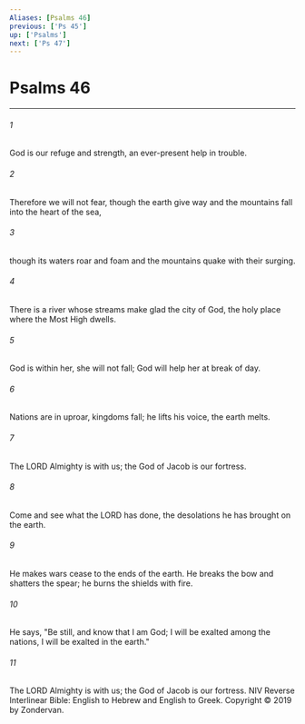 ```yaml
---
Aliases: [Psalms 46]
previous: ['Ps 45']
up: ['Psalms']
next: ['Ps 47']
---
```

# Psalms 46

***


###### 1 
God is our refuge and strength, an ever-present help in trouble. 

###### 2 
Therefore we will not fear, though the earth give way and the mountains fall into the heart of the sea, 

###### 3 
though its waters roar and foam and the mountains quake with their surging. 

###### 4 
There is a river whose streams make glad the city of God, the holy place where the Most High dwells. 

###### 5 
God is within her, she will not fall; God will help her at break of day. 

###### 6 
Nations are in uproar, kingdoms fall; he lifts his voice, the earth melts. 

###### 7 
The LORD Almighty is with us; the God of Jacob is our fortress. 

###### 8 
Come and see what the LORD has done, the desolations he has brought on the earth. 

###### 9 
He makes wars cease to the ends of the earth. He breaks the bow and shatters the spear; he burns the shields with fire. 

###### 10 
He says, "Be still, and know that I am God; I will be exalted among the nations, I will be exalted in the earth." 

###### 11 
The LORD Almighty is with us; the God of Jacob is our fortress. NIV Reverse Interlinear Bible: English to Hebrew and English to Greek. Copyright © 2019 by Zondervan.
